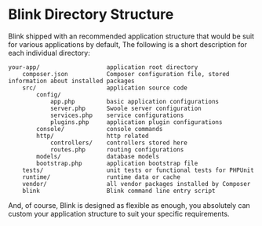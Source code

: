 Blink Directory Structure
=========================

Blink shipped with an recommended application structure that would be suit for various applications by default, 
The following is a short description for each individual directory:

```
your-app/                   application root directory
    composer.json           Composer configuration file, stored information about installed packages
    src/                    application source code
        config/
            app.php         basic application configurations
            server.php      Swoole server configuration
            services.php    service configurations
            plugins.php     application plugin configurations
        console/            console commands
        http/               http related
            controllers/    controllers stored here
            routes.php      routing configurations
        models/             database models
        bootstrap.php       application bootstrap file
    tests/                  unit tests or functional tests for PHPUnit
    runtime/                runtime data or cache
    vendor/                 all vendor packages installed by Composer
    blink                   Blink command line entry script
```

And, of course, Blink is designed as flexible as enough, you absolutely can custom your application structure to suit 
your specific requirements.
